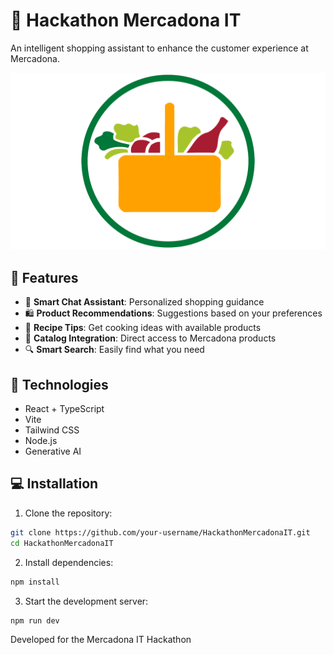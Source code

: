 # 🛒 Hackathon Mercadona IT

An intelligent shopping assistant to enhance the customer experience at Mercadona.

![Mercadona Logo](./src/assets/mercadona.png)

## 🌟 Features

-   💬 **Smart Chat Assistant**: Personalized shopping guidance
-   🛍️ **Product Recommendations**: Suggestions based on your preferences
-   🥗 **Recipe Tips**: Get cooking ideas with available products
-   🏪 **Catalog Integration**: Direct access to Mercadona products
-   🔍 **Smart Search**: Easily find what you need

## 🚀 Technologies

-   React + TypeScript
-   Vite
-   Tailwind CSS
-   Node.js
-   Generative AI

## 💻 Installation

1. Clone the repository:

```bash
git clone https://github.com/your-username/HackathonMercadonaIT.git
cd HackathonMercadonaIT
```

2. Install dependencies:

```bash
npm install
```

3. Start the development server:

```bash
npm run dev
```

Developed for the Mercadona IT Hackathon
